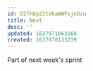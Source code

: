 ```yaml
---
id: D2fhUp22tVkaWWFsjnOzu
title: Next
desc: ''
updated: 1637971663168
created: 1637970133239
---
```


Part of next week's sprint
